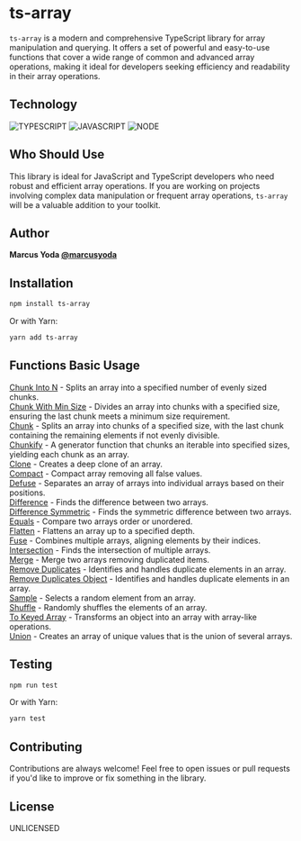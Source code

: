 # ts-array

`ts-array` is a modern and comprehensive TypeScript library for array manipulation and querying. It offers a set of powerful and easy-to-use functions that cover a wide range of common and advanced array operations, making it ideal for developers seeking efficiency and readability in their array operations.

## Technology

![TYPESCRIPT](https://img.shields.io/badge/TypeScript-2d79c7?style=flat-square&logo=typescript&logoColor=white)
![JAVASCRIPT](https://img.shields.io/badge/-JavaScript-black?style=flat-square&logo=javascript&logoColor=yellow)
![NODE](https://img.shields.io/badge/-Nodejs-339933?style=flat-square&logo=Node.js&logoColor=white)

## Who Should Use

This library is ideal for JavaScript and TypeScript developers who need robust and efficient array operations. If you are working on projects involving complex data manipulation or frequent array operations, `ts-array` will be a valuable addition to your toolkit.

## Author

**Marcus Yoda
[@marcusyoda](https://github.com/marcusyoda)**

## Installation

```bash
npm install ts-array
```

Or with Yarn:

```bash
yarn add ts-array
```

## Functions Basic Usage

[Chunk Into N](./docs/CHUNK-INTO-N.md) - Splits an array into a specified number of evenly sized chunks.  
[Chunk With Min Size](./docs/CHUNK-WITH-MIN-SIZE.md) - Divides an array into chunks with a specified size, ensuring the last chunk meets a minimum size requirement.  
[Chunk](./docs/CHUNK.md) - Splits an array into chunks of a specified size, with the last chunk containing the remaining elements if not evenly divisible.  
[Chunkify](./docs/CHUNKIFY.md) - A generator function that chunks an iterable into specified sizes, yielding each chunk as an array.  
[Clone](./docs/CLONE.md) - Creates a deep clone of an array.  
[Compact](./docs/COMPACT.md) - Compact array removing all false values.  
[Defuse](./docs/DEFUSE.md) - Separates an array of arrays into individual arrays based on their positions.  
[Difference](./docs/DIFFERENCE.md) - Finds the difference between two arrays.  
[Difference Symmetric](./docs/DIFFERENCE.md) - Finds the symmetric difference between two arrays.  
[Equals](./docs/EQUALS.md) - Compare two arrays order or unordered.  
[Flatten](./docs/FLATTEN.md) - Flattens an array up to a specified depth.  
[Fuse](./docs/FUSE.md) - Combines multiple arrays, aligning elements by their indices.  
[Intersection](./docs/INTERSECTION.md) - Finds the intersection of multiple arrays.  
[Merge](./docs/MERGE.md) - Merge two arrays removing duplicated items.  
[Remove Duplicates](./docs/REMOVE-DUPLICATES.md) - Identifies and handles duplicate elements in an array.  
[Remove Duplicates Object](./docs/REMOVE-DUPLICATES-OBJECT.md) - Identifies and handles duplicate elements in an array.  
[Sample](./docs/SAMPLE.md) - Selects a random element from an array.  
[Shuffle](./docs/SHUFFLE.md) - Randomly shuffles the elements of an array.  
[To Keyed Array](./docs/TO-KEYED-ARRAY.md) - Transforms an object into an array with array-like operations.  
[Union](./docs/UNION.md) - Creates an array of unique values that is the union of several arrays.

## Testing

```bash
npm run test
```

Or with Yarn:

```bash
yarn test
```

## Contributing

Contributions are always welcome! Feel free to open issues or pull requests if you'd like to improve or fix something in the library.

## License

UNLICENSED
